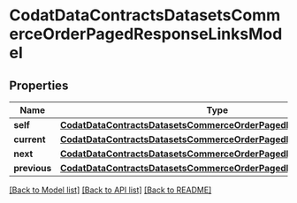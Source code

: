 # CodatDataContractsDatasetsCommerceOrderPagedResponseLinksModel


## Properties
Name | Type | Description | Notes
------------ | ------------- | ------------- | -------------
**self** | [**CodatDataContractsDatasetsCommerceOrderPagedResponseHrefModel**](CodatDataContractsDatasetsCommerceOrderPagedResponseHrefModel.md) |  | [optional] 
**current** | [**CodatDataContractsDatasetsCommerceOrderPagedResponseHrefModel**](CodatDataContractsDatasetsCommerceOrderPagedResponseHrefModel.md) |  | [optional] 
**next** | [**CodatDataContractsDatasetsCommerceOrderPagedResponseHrefModel**](CodatDataContractsDatasetsCommerceOrderPagedResponseHrefModel.md) |  | [optional] 
**previous** | [**CodatDataContractsDatasetsCommerceOrderPagedResponseHrefModel**](CodatDataContractsDatasetsCommerceOrderPagedResponseHrefModel.md) |  | [optional] 

[[Back to Model list]](../README.md#documentation-for-models) [[Back to API list]](../README.md#documentation-for-api-endpoints) [[Back to README]](../README.md)


